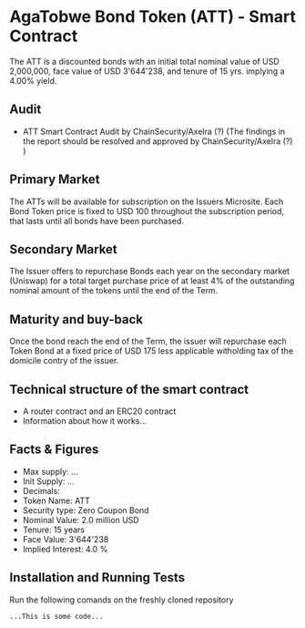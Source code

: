 # AgaTobwe Bond Token (ATT) - Smart Contract
The ATT is a discounted bonds with an initial total nominal value of USD 2,000,000, face value of USD 3'644'238, and tenure of 15 yrs. implying a 4.00% yield. 

## Audit
* ATT Smart Contract Audit by ChainSecurity/Axelra (?) (The findings in the report should be resolved and approved by ChainSecurity/Axelra (?) )

## Primary Market
The ATTs will be available for subscription on the Issuers Microsite. Each Bond Token price is fixed to USD 100 throughout the subscription period, that lasts until all bonds have been purchased. 

## Secondary Market
The Issuer offers to repurchase Bonds each year on the secondary market (Uniswap) for a total target purchase price of at least 4% of the outstanding nominal amount of the tokens until the end of the Term.

## Maturity and buy-back
Once the bond reach the end of the Term, the issuer will repurchase each Token Bond at a fixed price of USD 175 less applicable witholding tax of the domicile contry of the issuer. 

## Technical structure of the smart contract

* A router contract and an ERC20 contract 
* Information about how it works...

## Facts & Figures

* Max supply: ... 
* Init Supply: ...
* Decimals: 
* Token Name: ATT
* Security type: Zero Coupon Bond
* Nominal Value: 2.0 million USD
* Tenure: 15 years
* Face Value: 3'644'238
* Implied Interest: 4.0 %

## Installation and Running Tests

Run the following comands on the freshly cloned repository
```
...This is some code...
```
